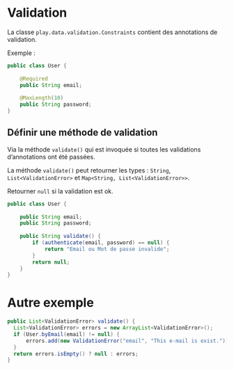 # Validation

La classe `play.data.validation.Constraints` contient des annotations de validation.

Exemple :

```java
public class User {
	
	@Required
	public String email;
	
	@MaxLength(10)
	public String password;
}
```

## Définir une méthode de validation

Via la méthode `validate()` qui est invoquée si toutes les validations d’annotations ont été passées.

La méthode `validate()` peut retourner les types : `String`, `List<ValidationError>` et `Map<String, List<ValidationError>>`.

Retourner `null` si la validation est ok.

```java
public class User {
	
	public String email;
	public String password;
	
	public String validate() {
        if (authenticate(email, password) == null) {
            return "Email ou Mot de passe invalide";
        }
        return null;
    }
}
```

# Autre exemple

```java
public List<ValidationError> validate() {
  List<ValidationError> errors = new ArrayList<ValidationError>();
  if (User.byEmail(email) != null) {
      errors.add(new ValidationError("email", "This e-mail is exist."));
  }
  return errors.isEmpty() ? null : errors;
}
```
